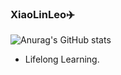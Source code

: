 ### XiaoLinLeo✈️

![Anurag's GitHub stats](https://github-readme-stats-taupe-phi.vercel.app/api?username=XiaolinLeo&count_private=true&show_icons=true)
- Lifelong Learning.



<!--
**XiaolinLeo/XiaolinLeo** is a ✨ _special_ ✨ repository because its `README.md` (this file) appears on your GitHub profile.
Here are some ideas to get you started:

- 🔭 I’m currently working on ...
- 🌱 I’m currently learning ...
- 👯 I’m looking to collaborate on ...
- 🤔 I’m looking for help with ...
- 💬 Ask me about ...
- 📫 How to reach me: ...
- 😄 Pronouns: ...
- ⚡ Fun fact: ...
-->
